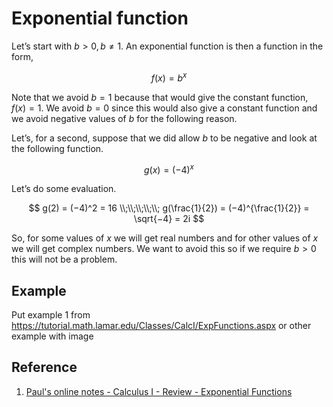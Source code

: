 # Exponential function

Let’s start with $b \gt 0, b \neq 1$. An exponential function is then a function in the form,

$$
f(x) = b^{x}
$$

Note that we avoid $b = 1$ because that would give the constant function, $f(x) = 1$. We avoid $b = 0$ since this would also give a constant function and we avoid negative values of $b$ for the following reason.

Let’s, for a second, suppose that we did allow $b$ to be negative and look at the following function.

$$
g(x) = (−4)^{x}
$$

Let’s do some evaluation.

$$
g(2) = (−4)^2 = 16
\\;\\;\\;\\;\\;
g(\frac{1}{2}) = (−4)^{\frac{1}{2}} = \sqrt{−4} = 2i
$$

So, for some values of $x$ we will get real numbers and for other values of $x$ we will get complex numbers. We want to avoid this so if we require $b \gt 0$ this will not be a problem.

## Example

Put example 1 from https://tutorial.math.lamar.edu/Classes/CalcI/ExpFunctions.aspx or other example with image

## Reference

1. [Paul's online notes - Calculus I - Review - Exponential Functions](https://tutorial.math.lamar.edu/Classes/CalcI/ExpFunctions.aspx)
